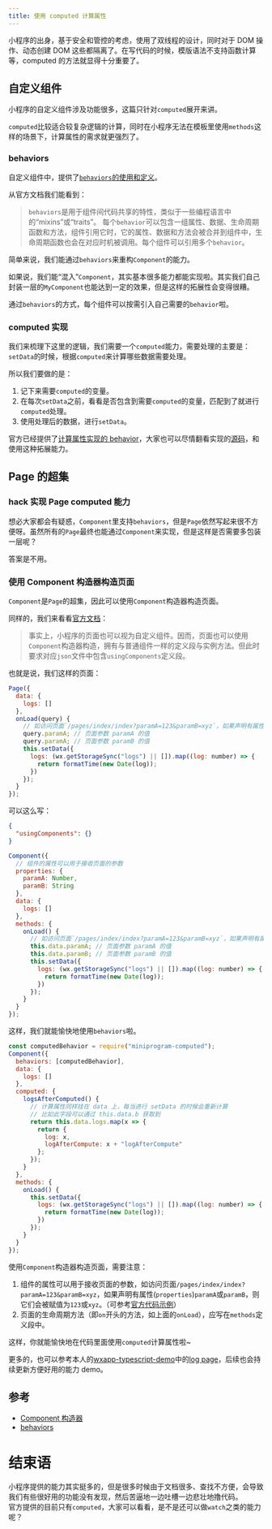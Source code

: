 ```yaml
---
title: 使用 computed 计算属性
---
```


小程序的出身，基于安全和管控的考虑，使用了双线程的设计，同时对于 DOM 操作、动态创建 DOM 这些都隔离了。在写代码的时候，模版语法不支持函数计算等，computed 的方法就显得十分重要了。

<!--more-->

## 自定义组件

小程序的自定义组件涉及功能很多，这篇只针对`computed`展开来讲。

`computed`比较适合较复杂逻辑的计算，同时在小程序无法在模板里使用`methods`这样的场景下，计算属性的需求就更强烈了。

### behaviors

自定义组件中，提供了[`behaviors`的使用和定义](https://developers.weixin.qq.com/miniprogram/dev/framework/custom-component/behaviors.html)。

从官方文档我们能看到：

> `behaviors`是用于组件间代码共享的特性，类似于一些编程语言中的“mixins”或“traits”。
> 每个`behavior`可以包含一组属性、数据、生命周期函数和方法，组件引用它时，它的属性、数据和方法会被合并到组件中，生命周期函数也会在对应时机被调用。每个组件可以引用多个`behavior`。

简单来说，我们能通过`behaviors`来重构`Component`的能力。

如果说，我们能“混入”`Component`，其实基本很多能力都能实现啦。其实我们自己封装一层的`MyComponent`也能达到一定的效果，但是这样的拓展性会变得很糟。

通过`behaviors`的方式，每个组件可以按需引入自己需要的`behavior`啦。

### computed 实现

我们来梳理下这里的逻辑，我们需要一个`computed`能力，需要处理的主要是：`setData`的时候，根据`computed`来计算哪些数据需要处理。

所以我们要做的是：

1. 记下来需要`computed`的变量。
2. 在每次`setData`之前，看看是否包含到需要`computed`的变量，匹配到了就进行`computed`处理。
3. 使用处理后的数据，进行`setData`。

官方已经提供了[计算属性实现的 behavior](https://github.com/wechat-miniprogram/computed)，大家也可以尽情翻看实现的[源码](https://github.com/wechat-miniprogram/computed/blob/master/src/index.js)，和使用这种拓展能力。

## Page 的超集

### hack 实现 Page computed 能力

想必大家都会有疑惑，`Component`里支持`behaviors`，但是`Page`依然写起来很不方便呀。虽然所有的`Page`最终也能通过`Component`来实现，但是这样是否需要多包装一层呢？

答案是不用。

### 使用 Component 构造器构造页面

`Component`是`Page`的超集，因此可以使用`Component`构造器构造页面。

同样的，我们来看看[官方文档](https://developers.weixin.qq.com/miniprogram/dev/framework/custom-component/component.html)：

> 事实上，小程序的页面也可以视为自定义组件。因而，页面也可以使用`Component`构造器构造，拥有与普通组件一样的定义段与实例方法。但此时要求对应`json`文件中包含`usingComponents`定义段。

也就是说，我们这样的页面：

```js
Page({
  data: {
    logs: []
  },
  onLoad(query) {
    // 如访问页面`/pages/index/index?paramA=123&paramB=xyz`，如果声明有属性(`properties`)`paramA`或`paramB`，则它们会被赋值为`123`或`xyz`
    query.paramA; // 页面参数 paramA 的值
    query.paramA; // 页面参数 paramB 的值
    this.setData({
      logs: (wx.getStorageSync("logs") || []).map((log: number) => {
        return formatTime(new Date(log));
      })
    });
  }
});
```

可以这么写：

```json
{
  "usingComponents": {}
}
```

```js
Component({
  // 组件的属性可以用于接收页面的参数
  properties: {
    paramA: Number,
    paramB: String
  },
  data: {
    logs: []
  },
  methods: {
    onLoad() {
      // 如访问页面`/pages/index/index?paramA=123&paramB=xyz`，如果声明有属性(`properties`)`paramA`或`paramB`，则它们会被赋值为`123`或`xyz`
      this.data.paramA; // 页面参数 paramA 的值
      this.data.paramB; // 页面参数 paramB 的值
      this.setData({
        logs: (wx.getStorageSync("logs") || []).map((log: number) => {
          return formatTime(new Date(log));
        })
      });
    }
  }
});
```

这样，我们就能愉快地使用`behaviors`啦。

```js
const computedBehavior = require("miniprogram-computed");
Component({
  behaviors: [computedBehavior],
  data: {
    logs: []
  },
  computed: {
    logsAfterComputed() {
      // 计算属性同样挂在 data 上，每当进行 setData 的时候会重新计算
      // 比如此字段可以通过 this.data.b 获取到
      return this.data.logs.map(x => {
        return {
          log: x,
          logAfterCompute: x + "logAfterCompute"
        };
      });
    }
  },
  methods: {
    onLoad() {
      this.setData({
        logs: (wx.getStorageSync("logs") || []).map((log: number) => {
          return formatTime(new Date(log));
        })
      });
    }
  }
});
```

使用`Component`构造器构造页面，需要注意：

1. 组件的属性可以用于接收页面的参数，如访问页面`/pages/index/index?paramA=123&paramB=xyz`，如果声明有属性(`properties`)`paramA`或`paramB`，则它们会被赋值为`123`或`xyz`。（可参考[官方代码示例](https://developers.weixin.qq.com/miniprogram/dev/framework/custom-component/component.html)）
2. 页面的生命周期方法（即`on`开头的方法，如上面的`onLoad`），应写在`methods`定义段中。

这样，你就能愉快地在代码里面使用`computed`计算属性啦~

更多的，也可以参考本人的[wxapp-typescript-demo](https://github.com/godbasin/wxapp-typescript-demo)中的[log page](https://github.com/godbasin/wxapp-typescript-demo/tree/master/src/pages/logs)，后续也会持续更新方便好用的能力 demo。

## 参考

- [Component 构造器](https://developers.weixin.qq.com/miniprogram/dev/framework/custom-component/component.html)
- [behaviors](https://developers.weixin.qq.com/miniprogram/dev/framework/custom-component/behaviors.html)

# 结束语

小程序提供的能力其实挺多的，但是很多时候由于文档很多、查找不方便，会导致我们有些很好用的功能没有发现，然后苦逼地一边吐槽一边悲壮地撸代码。  
官方提供的目前只有`computed`，大家可以看看，是不是还可以做`watch`之类的能力呢？

